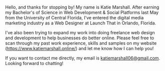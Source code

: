 Hello, and thanks for stopping by! My name is Katie Marshall. After earning my Bachelor's of Science in Web Development & Social Platforms last May from the University of
Central Florida, I've entered the digital media marketing industry as a Web Designer at Launch That in Orlando, Florida.

I've also been trying to expand my work into doing freelance web design and development to help businesses do better online. Please feel free to scan through my past work
experience, skills and samples on my website (https://www.katiemarshall.online/) and let me know how I can help you!

If you want to contact me directly, my email is katiemarshall06@gmail.com. Looking forward to chatting!

